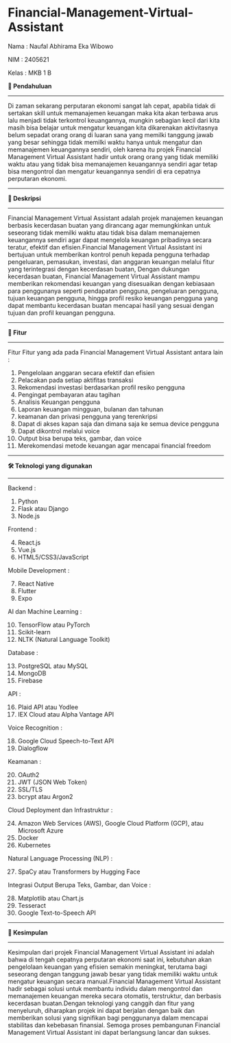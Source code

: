 # Financial-Management-Virtual-Assistant


Nama : Naufal Abhirama Eka Wibowo


NIM : 2405621


Kelas : MKB 1 B


**📄 Pendahuluan**

_____________________________________________________________________________________________________________________________________________________________________________________________________________________
Di zaman sekarang perputaran ekonomi sangat lah cepat, apabila tidak di sertakan skill untuk memanajemen keuangan maka kita akan terbawa arus lalu menjadi tidak terkontrol keuangannya, mungkin sebagian kecil dari kita masih bisa belajar untuk mengatur keuangan kita dikarenakan aktivitasnya belum sepadat orang orang di luaran sana yang memilki tanggung jawab yang besar sehingga tidak memilki waktu hanya untuk mengatur dan memanajemen keuangannya sendiri, oleh karena itu projek Financial Management Virtual Assistant hadir untuk orang orang yang tidak memiliki waktu atau yang tidak bisa memanajemen keuangannya sendiri agar tetap bisa mengontrol dan mengatur keuangannya sendiri di era cepatnya perputaran ekonomi.


_____________________________________________________________________________________________________________________________________________________________________________________________________________________  
**📄 Deskripsi**

_____________________________________________________________________________________________________________________________________________________________________________________________________________________
Financial Management Virtual Assistant adalah projek manajemen keuangan berbasis kecerdasan buatan yang dirancang agar memungkinkan untuk seseorang tidak memilki waktu atau tidak bisa dalam memanajemen keuangannya sendiri agar dapat mengelola keuangan pribadinya secara teratur, efektif dan efisien.Financial Management Virtual Assistant ini bertujuan untuk memberikan kontrol penuh kepada pengguna terhadap pengeluaran, pemasukan, investasi, dan anggaran keuangan melalui fitur yang terintegrasi dengan kecerdasan buatan, Dengan dukungan kecerdasan buatan, Financial Management Virtual Assistant mampu memberikan rekomendasi keuangan yang disesuaikan dengan kebiasaan para penggunanya seperti pendapatan pengguna, pengeluaran pengguna, tujuan keuangan pengguna, hingga profil resiko keuangan pengguna yang dapat membantu kecerdasan buatan mencapai hasil yang sesuai dengan tujuan dan profil keuangan pengguna.


_____________________________________________________________________________________________________________________________________________________________________________________________________________________
**🎯 Fitur**

_____________________________________________________________________________________________________________________________________________________________________________________________________________________
Fitur Fitur yang ada pada Financial Management Virtual Assistant antara lain :
1. Pengelolaan anggaran secara efektif dan efisien
2. Pelacakan pada setiap aktifitas transaksi
3. Rekomendasi investasi berdasarkan profil resiko pengguna
4. Pengingat pembayaran atau tagihan
5. Analisis Keuangan pengguna
6. Laporan keuangan mingguan, bulanan dan tahunan
7. keamanan dan privasi pengguna yang terenkripsi
8. Dapat di akses kapan saja dan dimana saja ke semua device pengguna
9. Dapat dikontrol melalui voice
10. Output bisa berupa teks, gambar, dan voice
11. Merekomendasi metode keuangan agar mencapai financial freedom


_____________________________________________________________________________________________________________________________________________________________________________________________________________________
**🛠 Teknologi yang digunakan**

_____________________________________________________________________________________________________________________________________________________________________________________________________________________
Backend :
  1. Python
  2. Flask atau Django
  3. Node.js

Frontend :

  4. React.js
  5. Vue.js
  6. HTML5/CSS3/JavaScript
     
Mobile Development :

  7. React Native
  8. Flutter
  9. Expo

AI dan Machine Learning :

  10. TensorFlow atau PyTorch
  11. Scikit-learn
  12. NLTK (Natural Language Toolkit)

Database :

  13. PostgreSQL atau MySQL
  14. MongoDB
  15. Firebase

API :

  16. Plaid API atau Yodlee
  17. IEX Cloud atau Alpha Vantage API

Voice Recognition :

  18. Google Cloud Speech-to-Text API
  19. Dialogflow

Keamanan :

  20. OAuth2
  21. JWT (JSON Web Token)
  22. SSL/TLS
  23. bcrypt atau Argon2

Cloud Deployment dan Infrastruktur :

  24. Amazon Web Services (AWS), Google Cloud Platform (GCP), atau Microsoft Azure
  25. Docker
  26. Kubernetes

Natural Language Processing (NLP) :

  27. SpaCy atau Transformers by Hugging Face

Integrasi Output Berupa Teks, Gambar, dan Voice :

  28. Matplotlib atau Chart.js
  29. Tesseract
  30. Google Text-to-Speech API


_____________________________________________________________________________________________________________________________________________________________________________________________________________________
**📄 Kesimpulan**

_____________________________________________________________________________________________________________________________________________________________________________________________________________________
Kesimpulan dari projek Financial Management Virtual Assistant ini adalah bahwa di tengah cepatnya perputaran ekonomi saat ini, kebutuhan akan pengelolaan keuangan yang efisien semakin meningkat, terutama bagi seseorang dengan tanggung jawab besar yang tidak memiliki waktu untuk mengatur keuangan secara manual.Financial Management Virtual Assistant hadir sebagai solusi untuk membantu individu dalam mengontrol dan memanajemen keuangan mereka secara otomatis, terstruktur, dan berbasis kecerdasan buatan.Dengan teknologi yang canggih dan fitur yang menyeluruh, diharapkan projek ini dapat berjalan dengan baik dan memberikan solusi yang signifikan bagi penggunanya dalam mencapai stabilitas dan kebebasan finansial. Semoga proses pembangunan Financial Management Virtual Assistant ini dapat berlangsung lancar dan sukses.
